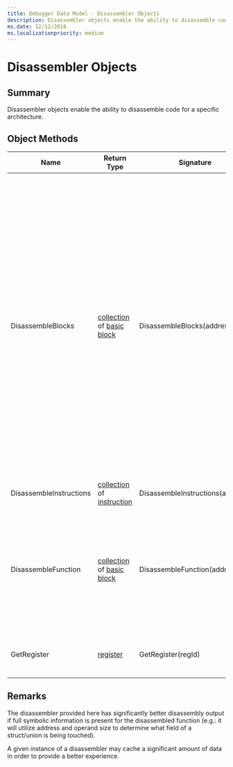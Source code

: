 ```yaml
---
title: Debugger Data Model - Disassembler Objects
description: Disassembler objects enable the ability to disassemble code for a specific architecture.
ms.date: 12/12/2018
ms.localizationpriority: medium
---
```

# Disassembler Objects
## Summary
Disassembler objects enable the ability to disassemble code for a specific architecture.
## Object Methods
|Name|Return Type|Signature|Description|
|--- |--- |--- |--- |
|DisassembleBlocks|[collection](dbgmodel-namespace-collections.md) of [basic block](dbgmodel-object-basic-block.md)|DisassembleBlocks(address)|Starts disassembling at *address* and returns a  [collection](dbgmodel-namespace-collections.md) of basic blocks. The disassembly here is linearly forward from *address* on an instruction-by-instruction basis. Since this is not performing complete flow analysis of a function, it is entirely possible that there may be jumps into the middle of blocks returned by this method. There will only be a single exit point from each; however.|
|DisassembleInstructions|[collection](dbgmodel-namespace-collections.md) of [instruction](dbgmodel-object-instruction.md)|DisassembleInstructions(address)|Starts disassembling at *address*. |
|DisassembleFunction|[collection](dbgmodel-namespace-collections.md) of [basic block](dbgmodel-object-basic-block.md)|DisassembleFunction(address)|Assuming a function starts at *address*, this performs a complete flow analysis of the function. The result is a [collection](dbgmodel-namespace-collections.md) of basic blocks with one entry point and one exit point.|
|GetRegister|[register](dbgmodel-object-register.md)|GetRegister(regId)|Returns a register object from the given register id.|
## Remarks
The disassembler provided here has significantly better disassembly output if full symbolic information is present for the disassembled function (e.g.: it will utilize address and operand size to determine what field of a struct/union is being touched).

A given instance of a disassembler may cache a significant amount of data in order to provide a better experience.